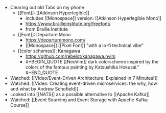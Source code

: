 - Clearing out old Tabs on my phone
	- [[Font]]: [[Atkinson Hyperlegible]]
		- includes [[Monospace]] version: [[Atkinson Hyperlegible Mono]]
		- https://www.brailleinstitute.org/freefont/
		- from Braille Institute
	- [[Font]]: Departure Mono
		- https://departuremono.com/
		- [[Monospace]] [[Pixel Font]] "with a lo-fi technical vibe"
	- [[color schemes]]: Kanagawa
		- https://github.com/rebelot/kanagawa.nvim
		- #+BEGIN_QUOTE
		  [[NeoVim]] dark colorscheme inspired by the colors of the famous painting by Katsushika Hokusai."
		  #+END_QUOTE
- Watched: [[Video/Event-Driven Architecture: Explained in 7 Minutes!]]
- Watched: [[Video: Creating event-driven microservices: the why, how and what by Andrew Schofield]]
- Looked into [[NATS]] as a possible alternative to [[Apache Kafka]]
- Watched: [[Event Sourcing and Event Storage with Apache Kafka Course]]